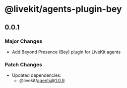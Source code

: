 # @livekit/agents-plugin-bey

## 0.0.1

### Major Changes

- Add Beyond Presence (Bey) plugin for LiveKit agents

### Patch Changes

- Updated dependencies:
  - @livekit/agents@1.0.9
